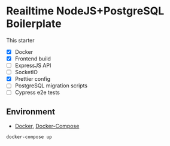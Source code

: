 # Reailtime NodeJS+PostgreSQL Boilerplate

This starter 
- [x] Docker
- [x] Frontend build
- [ ] ExpressJS API
- [ ] SocketIO
- [x] Prettier config
- [ ] PostgreSQL migration scripts
- [ ] Cypress e2e tests

## Environment

- [Docker](https://docs.docker.com/get-docker/), [Docker-Compose](https://docs.docker.com/compose/install/)

```
docker-compose up
```

